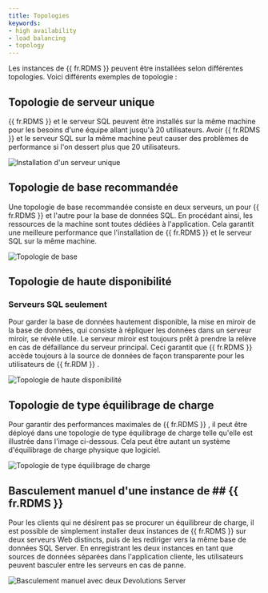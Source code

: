 ```yaml
---
title: Topologies
keywords:
- high availability
- load balancing
- topology
---
```

Les instances de {{ fr.RDMS }} peuvent être installées selon différentes topologies. Voici différents exemples de topologie :  

## Topologie de serveur unique  

{{ fr.RDMS }} et le serveur SQL peuvent être installés sur la même machine pour les besoins d&apos;une équipe allant jusqu&apos;à 20 utilisateurs. Avoir {{ fr.RDMS }} et le serveur SQL sur la même machine peut causer des problèmes de performance si l&apos;on dessert plus que 20 utilisateurs.  

![Installation d'un serveur unique](/img/fr/server/ServerOp4010.png) 

## Topologie de base recommandée  

Une topologie de base recommandée consiste en deux serveurs, un pour {{ fr.RDMS }} et l&apos;autre pour la base de données SQL. En procédant ainsi, les ressources de la machine sont toutes dédiées à l&apos;application. Cela garantit une meilleure performance que l&apos;installation de {{ fr.RDMS }} et le serveur SQL sur la même machine.  

![Topologie de base](/img/fr/server/ServerOp4011.png) 

## Topologie de haute disponibilité  

### Serveurs SQL seulement  

Pour garder la base de données hautement disponible, la mise en miroir de la base de données, qui consiste à répliquer les données dans un serveur miroir, se révèle utile. Le serveur miroir est toujours prêt à prendre la relève en cas de défaillance du serveur principal. Ceci garantit que {{ fr.RDMS }} accède toujours à la source de données de façon transparente pour les utilisateurs de {{ fr.RDM }} .  

![Topologie de haute disponibilité](/img/fr/server/ServerOp4012.png) 

## Topologie de type équilibrage de charge  

Pour garantir des performances maximales de {{ fr.RDMS }} , il peut être déployé dans une topologie de type équilibrage de charge telle qu&apos;elle est illustrée dans l&apos;image ci-dessous. Cela peut être autant un système d&apos;équilibrage de charge physique que logiciel.  

![Topologie de type équilibrage de charge](/img/fr/server/ServerOp4013.png) 

## Basculement manuel d&apos;une instance de ## {{ fr.RDMS }}  

Pour les clients qui ne désirent pas se procurer un équilibreur de charge, il est possible de simplement installer deux instances de {{ fr.RDMS }} sur deux serveurs Web distincts, puis de les rediriger vers la même base de données SQL Server. En enregistrant les deux instances en tant que sources de données séparées dans l&apos;application cliente, les utilisateurs peuvent basculer entre les serveurs en cas de panne. 

![Basculement manuel avec deux Devolutions Server](/img/fr/server/ServerOp4014.png) 
